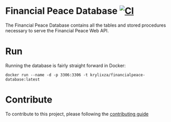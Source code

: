 # Financial Peace Database [![CI](https://github.com/KrylixZA/FinancialPeace-Database/actions/workflows/ci.yml/badge.svg)](https://github.com/KrylixZA/FinancialPeace-Database/actions/workflows/ci.yml)
The Financial Peace Database contains all the tables and stored procedures necessary to serve the Financial Peace Web API.

# Run
Running the database is fairly straight forward in Docker:

`docker run --name -d -p 3306:3306 -t krylixza/financialpeace-database:latest`

# Contribute
To contribute to this project, please following the [contributing guide](CONTRIBUTING.md)
